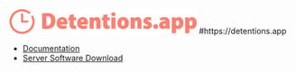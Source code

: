 <img src="https://raw.githubusercontent.com/zizusoft/Assets/master/2020/08/11-18-00-26-title.png" title="" alt="" width="332">
#https://detentions.app

- [Documentation](https://github.com/zizusoft/Detentions/wiki)
- [Server Software Download](https://github.com/zizusoft/Detentions/releases)

